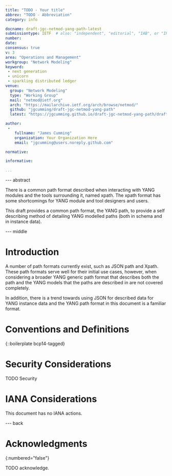 ```yaml
---
title: "TODO - Your title"
abbrev: "TODO - Abbreviation"
category: info

docname: draft-jgc-netmod-yang-path-latest
submissiontype: IETF  # also: "independent", "editorial", "IAB", or "IRTF"
number:
date:
consensus: true
v: 3
area: "Operations and Management"
workgroup: "Network Modeling"
keyword:
 - next generation
 - unicorn
 - sparkling distributed ledger
venue:
  group: "Network Modeling"
  type: "Working Group"
  mail: "netmod@ietf.org"
  arch: "https://mailarchive.ietf.org/arch/browse/netmod/"
  github: "jgcumming/draft-jgc-netmod-yang-path"
  latest: "https://jgcumming.github.io/draft-jgc-netmod-yang-path/draft-jgc-netmod-yang-path.html"

author:
 -
    fullname: "James Cumming"
    organization: Your Organization Here
    email: "jgcumming@users.noreply.github.com"

normative:

informative:

...
```


--- abstract

There is a common path format described when interacting with YANG
modules and the tools surrounding it, named xpath.  The xpath format
has some shortcomings for YANG module and tool designers and users.

This draft provides a common path format, the YANG path, to
provide a self describing method of detailing YANG modelled paths
(both in schema and in instance data).

--- middle

# Introduction

A number of path formats currently exist, such as JSON path and Xpath.
These path formats serve well for their initial use cases, however,
when considering a broader YANG generic path format that describes both
the path and the YANG models that the paths are described in are not covered
completely.

In addition, there is a trend towards using JSON for described data for YANG
instance data and the YANG path format in this document is a familiar format.

# Conventions and Definitions

{::boilerplate bcp14-tagged}


# Security Considerations

TODO Security


# IANA Considerations

This document has no IANA actions.


--- back

# Acknowledgments
{:numbered="false"}

TODO acknowledge.
